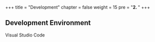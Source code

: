 +++
title = "Development"
chapter = false
weight = 15
pre = "<b>2. </b>"
+++

## Development Environment

Visual Studio Code